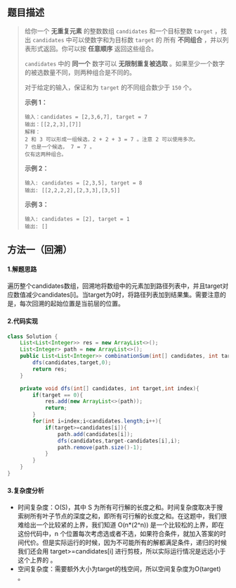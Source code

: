 ## 题目描述 
>  给你一个 **无重复元素** 的整数数组 `candidates` 和一个目标整数 `target` ，找出 `candidates` 中可以使数字和为目标数 `target` 的 所有 **不同组合** ，并以列表形式返回。你可以按 **任意顺序** 返回这些组合。
>
>  `candidates` 中的 **同一个** 数字可以 **无限制重复被选取** 。如果至少一个数字的被选数量不同，则两种组合是不同的。 
>
>  对于给定的输入，保证和为 `target` 的不同组合数少于 `150` 个。
>
>   
>
>  **示例 1：**
>
>  ```
>  输入：candidates = [2,3,6,7], target = 7
>  输出：[[2,2,3],[7]]
>  解释：
>  2 和 3 可以形成一组候选，2 + 2 + 3 = 7 。注意 2 可以使用多次。
>  7 也是一个候选， 7 = 7 。
>  仅有这两种组合。
>  ```
>
>  **示例 2：**
>
>  ```
>  输入: candidates = [2,3,5], target = 8
>  输出: [[2,2,2,2],[2,3,3],[3,5]]
>  ```
>
>  **示例 3：**
>
>  ```
>  输入: candidates = [2], target = 1
>  输出: []
>  ```


## 方法一（回溯）
#### 1.解题思路
遍历整个candidates数组，回溯地将数组中的元素加到路径列表中，并且target对应数值减少candidates[i]。当target为0时，将路径列表加到结果集。需要注意的是，每次回溯的起始位置是当前层的位置。

#### 2.代码实现
```java
class Solution {
    List<List<Integer>> res = new ArrayList<>();
    List<Integer> path = new ArrayList<>();
    public List<List<Integer>> combinationSum(int[] candidates, int target) {
        dfs(candidates,target,0);
        return res;
    }

    private void dfs(int[] candidates, int target,int index){
        if(target == 0){
            res.add(new ArrayList<>(path));
            return;
        }
        for(int i=index;i<candidates.length;i++){
            if(target>=candidates[i]){
                path.add(candidates[i]);
                dfs(candidates,target-candidates[i],i);
                path.remove(path.size()-1);
            }
        }
    }
}
```
#### 3.复杂度分析

- 时间复杂度：O(S)，其中 S 为所有可行解的长度之和。时间复杂度取决于搜索树所有叶子节点的深度之和，即所有可行解的长度之和。在这题中，我们很难给出一个比较紧的上界，我们知道 O(n*(2^n)) 是一个比较松的上界，即在这份代码中，n 个位置每次考虑选或者不选，如果符合条件，就加入答案的时间代价。但是实际运行的时候，因为不可能所有的解都满足条件，递归的时候我们还会用 target>=candidates[i] 进行剪枝，所以实际运行情况是远远小于这个上界的 。
- 空间复杂度：需要额外大小为target的栈空间，所以空间复杂度为O(target) 。

